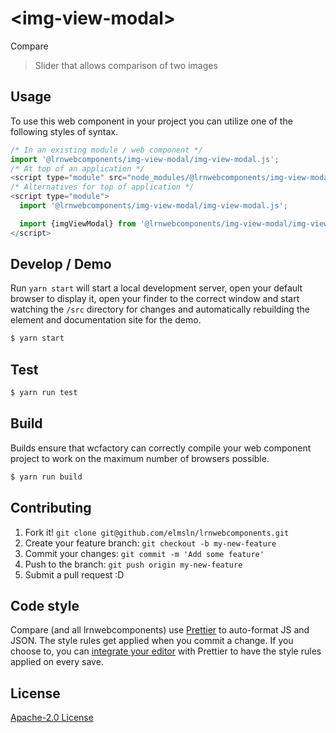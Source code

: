 # &lt;img-view-modal&gt;

Compare
> Slider that allows comparison of two images

## Usage
To use this web component in your project you can utilize one of the following styles of syntax.

```js
/* In an existing module / web component */
import '@lrnwebcomponents/img-view-modal/img-view-modal.js';
/* At top of an application */
<script type="module" src="node_modules/@lrnwebcomponents/img-view-modal/img-view-modal.js"></script>
/* Alternatives for top of application */
<script type="module">
  import '@lrnwebcomponents/img-view-modal/img-view-modal.js';

  import {imgViewModal} from '@lrnwebcomponents/img-view-modal/img-view-modal.js';
</script>
```

## Develop / Demo
Run `yarn start` will start a local development server, open your default browser to display it, open your finder to the correct window and start watching the `/src` directory for changes and automatically rebuilding the element and documentation site for the demo.
```bash
$ yarn start
```

## Test

```bash
$ yarn run test
```

## Build
Builds ensure that wcfactory can correctly compile your web component project to
work on the maximum number of browsers possible.
```bash
$ yarn run build
```

## Contributing

1. Fork it! `git clone git@github.com/elmsln/lrnwebcomponents.git`
2. Create your feature branch: `git checkout -b my-new-feature`
3. Commit your changes: `git commit -m 'Add some feature'`
4. Push to the branch: `git push origin my-new-feature`
5. Submit a pull request :D

## Code style

Compare (and all lrnwebcomponents) use [Prettier][prettier] to auto-format JS and JSON.  The style rules get applied when you commit a change.  If you choose to, you can [integrate your editor][prettier-ed] with Prettier to have the style rules applied on every save.

[prettier]: https://github.com/prettier/prettier/
[prettier-ed]: https://github.com/prettier/prettier/#editor-integration
[polyserve]: https://github.com/Polymer/polyserve
[web-component-tester]: https://github.com/Polymer/web-component-tester

## License
[Apache-2.0 License](http://opensource.org/licenses/Apache-2.0)